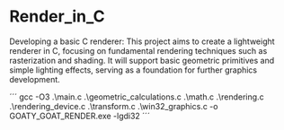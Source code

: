 # Render_in_C
Developing a basic C renderer: This project aims to create a lightweight renderer in C, focusing on fundamental rendering techniques such as rasterization and shading. It will support basic geometric primitives and simple lighting effects, serving as a foundation for further graphics development.

´´´
gcc -O3 .\main.c .\geometric_calculations.c .\math.c .\rendering.c .\rendering_device.c .\transform.c .\win32_graphics.c -o GOATY_GOAT_RENDER.exe -lgdi32
´´´
